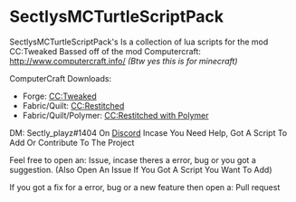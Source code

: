 # SectlysMCTurtleScriptPack
SectlysMCTurtleScriptPack's Is a collection of lua scripts for the mod CC:Tweaked Bassed off of the mod Computercraft: http://www.computercraft.info/
*(Btw yes this is for minecraft)*

ComputerCraft Downloads:
- Forge: [CC:Tweaked](https://modrinth.com/mod/cc-tweaked)
- Fabric/Quilt: [CC:Restitched](https://modrinth.com/mod/cc-restitched)
- Fabric/Quilt/Polymer: [CC:Restitched with Polymer](https://modrinth.com/mod/cc-polymer)

DM: Sectly_playz#1404 On [Discord](https://discord.com/) Incase You Need Help, Got A Script To Add Or Contribute To The Project

Feel free to open an: Issue, incase theres a error, bug or you got a suggestion. (Also Open An Issue If You Got A Script You Want To Add)

If you got a fix for a error, bug or a new feature then open a: Pull request 

